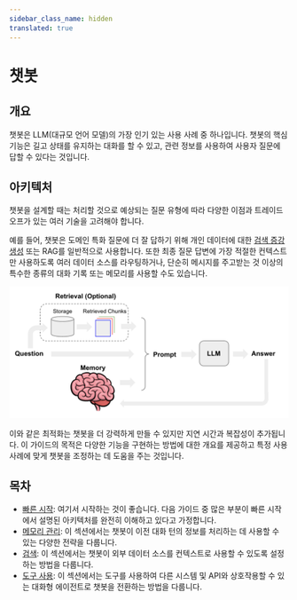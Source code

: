 ```yaml
---
sidebar_class_name: hidden
translated: true
---
```


# 챗봇

## 개요

챗봇은 LLM(대규모 언어 모델)의 가장 인기 있는 사용 사례 중 하나입니다. 챗봇의 핵심 기능은 길고 상태를 유지하는 대화를 할 수 있고, 관련 정보를 사용하여 사용자 질문에 답할 수 있다는 것입니다.

## 아키텍처

챗봇을 설계할 때는 처리할 것으로 예상되는 질문 유형에 따라 다양한 이점과 트레이드오프가 있는 여러 기술을 고려해야 합니다.

예를 들어, 챗봇은 도메인 특화 질문에 더 잘 답하기 위해 개인 데이터에 대한 [검색 증강 생성](https://docs.langchain.com/docs/use_cases/question_answering/) 또는 RAG를 일반적으로 사용합니다. 또한 최종 질문 답변에 가장 적절한 컨텍스트만 사용하도록 여러 데이터 소스를 라우팅하거나, 단순히 메시지를 주고받는 것 이상의 특수한 종류의 대화 기록 또는 메모리를 사용할 수도 있습니다.

![이미지 설명](../../../../../../static/img/chat_use_case.png)

이와 같은 최적화는 챗봇을 더 강력하게 만들 수 있지만 지연 시간과 복잡성이 추가됩니다. 이 가이드의 목적은 다양한 기능을 구현하는 방법에 대한 개요를 제공하고 특정 사용 사례에 맞게 챗봇을 조정하는 데 도움을 주는 것입니다.

## 목차

- [빠른 시작](/docs/use_cases/chatbots/quickstart): 여기서 시작하는 것이 좋습니다. 다음 가이드 중 많은 부분이 빠른 시작에서 설명된 아키텍처를 완전히 이해하고 있다고 가정합니다.
- [메모리 관리](/docs/use_cases/chatbots/memory_management): 이 섹션에서는 챗봇이 이전 대화 턴의 정보를 처리하는 데 사용할 수 있는 다양한 전략을 다룹니다.
- [검색](/docs/use_cases/chatbots/retrieval): 이 섹션에서는 챗봇이 외부 데이터 소스를 컨텍스트로 사용할 수 있도록 설정하는 방법을 다룹니다.
- [도구 사용](/docs/use_cases/chatbots/tool_usage): 이 섹션에서는 도구를 사용하여 다른 시스템 및 API와 상호작용할 수 있는 대화형 에이전트로 챗봇을 전환하는 방법을 다룹니다.